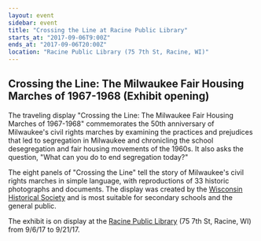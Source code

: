 ```yaml
---
layout: event
sidebar: event
title: "Crossing the Line at Racine Public Library"
starts_at: "2017-09-06T9:00Z"
ends_at: "2017-09-06T20:00Z"
location: "Racine Public Library (75 7th St, Racine, WI)"
---
```


## Crossing the Line: The Milwaukee Fair Housing Marches of 1967-1968 (Exhibit opening) 

The traveling display "Crossing the Line: The Milwaukee Fair Housing Marches of 1967-1968" commemorates the 50th anniversary of Milwaukee's civil rights marches by examining the practices and prejudices that led to segregation in Milwaukee and chronicling the school desegregation and fair housing movements of the 1960s. It also asks the question, "What can you do to end segregation today?"
 
The eight panels of "Crossing the Line" tell the story of Milwaukee's civil rights marches in simple language, with reproductions of 33 historic photographs and documents. The display was created by the [Wisconsin Historical Society](https://www.wisconsinhistory.org//Records/Article/CS15090) and is most suitable for secondary schools and the general public.
 
The exhibit is on display at the [Racine Public Library](http://www.racinelibrary.info/) (75 7th St, Racine, WI) from 9/6/17 to 9/21/17.
